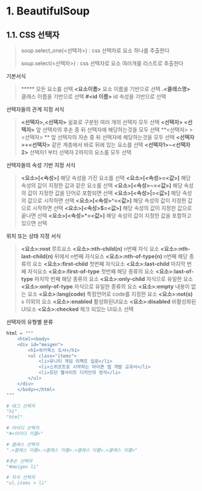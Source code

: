 # 1. BeautifulSoup

## 1.1. CSS 선택자

> soup.select_one(<선택자>)	: css 선택자로 요소 하나를 추출한다
>
> soup.select(<선택자>)			: css 선택자로 요소 여러개를 리스트로 추출한다

기본서식

> ***** 												모든 요소를 선택
> **<요소이름>**								요소 이름을 기반으로 선택
> **.<클래스명>**								클래스 이름을 기반으로 선택
> **#<id 이름>**								id 속성을 기반으로 선택

선택자들의 관계 지정 서식

> **<선택자>,<선택자>**					쉼표로 구분된 여러 개의 선택자 모두 선택
> **<선택자> <선택자>**					앞 선택자의 후손 중 뒤 선택자에 해당하는것을 모두 선택
> **<선택자> > <선택자> **				앞 선택자의 자손 중 뒤 선택자에 해당하는것을 모두 선택
> **<선택자>+<선택자>**					같은 계층에서 바로 뒤에 있는 요소를 선택
> **<선택자1>~<선택자2>**					선택자1 부터 선택자 2까지의 요소를 모두 선택

선택자들의 속성 기반 지정 서식

>**<요소>[<속성>]**							해당 속성을 가진 요소를 선택
>**<요소>[<속성>=<값>]**					해당 속성의 값이 지정한 값과 같은 요소를 선택
>**<요소>[<속성>~=<값>]**					해당 속성의 값이 지정한 값을 단어로 포함되면 선택
>**<요소>[<속성>|=<값>]**					해당 속성의 값으로 시작하면 선택
>**<요소>[<속성>^=<값>]**					해당 속성의 값이 지정한 값으로 시작하면 선택
>**<요소>[<속성>$=<값>]**					해당 속성의 값이 지정한 값으로 끝나면 선택
>**<요소>[<속성>*=<값>]**					해당 속성의 값이 지정한 값을 포함하고 있으면 선택

위치 또는 상태 지정 서식

>**<요소>:root**								루트요소
>**<요소>:nth-child(n)**					n번째 자식 요소
>**<요소>:nth-last-child(n)**					뒤에서 n번째 자식요소
>**<요소>:nth-of-type(n)**					n번째 해당 종류의 요소
>**<요소>:first-child**						첫번째 자식요소
>**<요소>:last-child**						마지막 번째 자식요소
>**<요소>:first-of-type**					첫번째 해당 종류의 요소
>**<요소>:last-of-type**						마지막 번째 해당 종류의 요소
>**<요소>:only-child**						자식으로 유일한 요소
>**<요소>:only-of-type**						자식으로 유일한 종류의 요소
>**<요소>:empty**						내용이 없는 요소
>**<요소>:lang(code)**							특정언어로 code를 지정한 요소
>**<요소>:not(s)**							s 이외의 요소
>**<요소>:enabled**						활성화된UI요소
>**<요소>:disabled**							비활성화된UI요소
>**<요소>:checked**							체크 되있는 UI요소 선택



선택자의 유형별 분류

```python
html = """
    <html><body>
    <div id="meigen">
        <h1>위키북스 도서</h1>
        <ul class="items">
            <li>유니티 게임 이펙트 입문</li>
            <li>스위프트로 시작하는 아이폰 앱 개발 교과서</li>
            <li>모던 웹사이트 디자인의 정석</li>
        </ul>
    </div>
    </body></html>
"""

# 태그 선택자
"h1"
"html"

# 아이디 선택자
"#<아이디 이름>"

# 클래스 선택자
".<클래스 이름>.<클래스 이름>.<클래스 이름>.<클래스 이름>"

#후손 선택자
"#meigen li"

# 자식 선택자
"ul.items > li"

```

